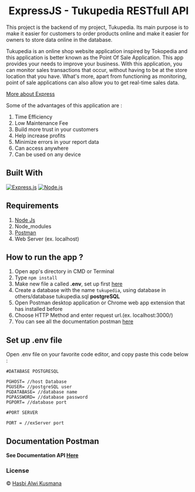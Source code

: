 <h1 align="center">ExpressJS - Tukupedia RESTfull API</h1>

This project is the backend of my project, Tukupedia. Its main purpose is to make it easier for customers to order products online and make it easier for owners to store data online in the database.

Tukupedia is an online shop website application inspired by Tokopedia and this application is better known as the Point Of Sale Application. This app provides your needs to improve your business. With this application, you can monitor sales transactions that occur, without having to be at the store location that you have. What's more, apart from functioning as monitoring, point of sale applications can also allow you to get real-time sales data.

<!-- Proyek ini adalah backend dari proyek saya, Tukupedia. Tujuan utamanya adalah untuk memudahkan pelanggan melakukan pemesanan produk secara online dan memudahkan pemilik untuk menyimpan data secara online di database.

Tukupedia adalah aplikasi website toko online yang terinspirasi dari Tokopedia dan aplikasi ini lebih dikenal dengan Aplikasi Point Of Sale. Aplikasi ini menyediakan kebutuhan Anda untuk meningkatkan bisnis Anda. Dengan aplikasi ini, Anda dapat memantau transaksi penjualan yang terjadi, tanpa harus berada di lokasi toko yang Anda miliki. Terlebih lagi, selain berfungsi sebagai monitoring, aplikasi point of sale juga dapat memungkinkan Anda untuk mendapatkan data penjualan secara real-time -->

[More about Express](https://en.wikipedia.org/wiki/Express.js)

Some of the advantages of this application are :

1. Time Efficiency
2. Low Maintenance Fee
3. Build more trust in your customers
4. Help increase profits
5. Minimize errors in your report data
6. Can access anywhere
7. Can be used on any device

## Built With

[![Express.js](https://img.shields.io/badge/Express.js-4.17.1-orange.svg?style=rounded-square)](https://expressjs.com/en/starter/installing.html)
[![Node.js](https://img.shields.io/badge/Node.js-v.12.18.2-green.svg?style=rounded-square)](https://nodejs.org/)

## Requirements

1. <a href="https://nodejs.org/en/download/">Node Js</a>
2. Node_modules
3. <a href="https://www.getpostman.com/">Postman</a>
4. Web Server (ex. localhost)

## How to run the app ?

1. Open app's directory in CMD or Terminal
2. Type `npm install`
3. Make new file a called **.env**, set up first [here](#set-up-env-file)
4. Create a database with the name `tukupedia`, using database in others/database tukupedia.sql **postgreSQL**
5. Open Postman desktop application or Chrome web app extension that has installed before
6. Choose HTTP Method and enter request url.(ex. localhost:3000/)
7. You can see all the documentation postman [here](#Documentation-Postman)

## Set up .env file

Open .env file on your favorite code editor, and copy paste this code below :

```
#DATABASE POSTGRESQL

PGHOST= //host Database
PGUSER= //postgreSQL user
PGDATABASE= //database name
PGPASSWORD= //database password
PGPORT= //database port

#PORT SERVER

PORT = //exServer port
```

## Documentation Postman

**See Documentation API [Here](https://documenter.getpostman.com/view/12329591/UyxeqUpQ)**

### License

© [Hasbi Alwi Kusmana](https://github.com/hasbialwikusmana)
